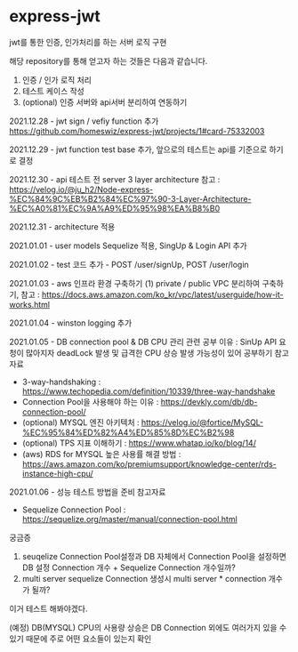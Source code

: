 # express-jwt
jwt를 통한 인증, 인가처리를 하는 서버 로직 구현

해당 repository를 통해 얻고자 하는 것들은 다음과 같습니다.

1. 인증 / 인가 로직 처리
2. 테스트 케이스 작성
3. (optional) 인증 서버와 api서버 분리하여 연동하기


2021.12.28 - jwt sign / vefiy function 추가 https://github.com/homeswiz/express-jwt/projects/1#card-75332003

2021.12.29 - jwt function test base 추가, 앞으로의 테스트는 api를 기준으로 하기로 결정

2021.12.30 - api 테스트 전 server 3 layer architecture 참고 : https://velog.io/@ju_h2/Node-express-%EC%84%9C%EB%B2%84%EC%97%90-3-Layer-Architecture-%EC%A0%81%EC%9A%A9%ED%95%98%EA%B8%B0

2021.12.31 - architecture 적용

2021.01.01 - user models Sequelize 적용, SingUp & Login API 추가

2021.01.02 - test 코드 추가 - POST /user/signUp, POST /user/login

2021.01.03 - aws 인프라 환경 구축하기 (1) private / public VPC 분리하여 구축하기, 참고 : https://docs.aws.amazon.com/ko_kr/vpc/latest/userguide/how-it-works.html

2021.01.04 - winston logging 추가

2021.01.05 - DB connection pool & DB CPU 관리 관련 공부
 이유 : SinUp API 요청이 많아지자 deadLock 발생 및 급격한 CPU 상승 발생 가능성이 있어 공부하기
 참고자료
 - 3-way-handshaking : https://www.techopedia.com/definition/10339/three-way-handshake
 - Connection Pool을 사용해야 하는 이유 : https://devkly.com/db/db-connection-pool/
 - (optional) MYSQL 엔진 아키텍처 : https://velog.io/@fortice/MySQL-%EC%95%84%ED%82%A4%ED%85%8D%EC%B2%98
 - (optional) TPS 지표 이해하기 : https://www.whatap.io/ko/blog/14/
 - (aws) RDS for MYSQL 높은 사용률 해결 방법 : https://aws.amazon.com/ko/premiumsupport/knowledge-center/rds-instance-high-cpu/

2021.01.06 - 성능 테스트 방법을 준비
 참고자료
 - Sequelize Connection Pool : https://sequelize.org/master/manual/connection-pool.html
 
 궁금증 
 1. seuqelize Connection Pool설정과 DB 자체에서 Connection Pool을 설정하면 DB 설정 Connection 개수 + Sequelize Connection 개수일까?
 2. multi server sequelize Connection 생성시 multi server * connection 개수가 될까?
 
 이거 테스트 해봐야겠다.
 
 

(예정)  DB(MYSQL) CPU의 사용량 상승은 DB Connection 외에도 여러가지 있을 수 있기 때문에 주로 어떤 요소들이 있는지 확인

